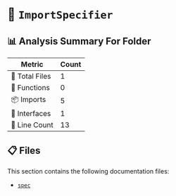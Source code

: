 # 📁 `ImportSpecifier`

## 📊 Analysis Summary For Folder

| Metric | Count |
|--------|-------|
| 📁 Total Files | 1 |
| 🔧 Functions | 0 |
| 📦 Imports | 5 |
| 📐 Interfaces | 1 |
| 🔢 Line Count | 13 |


## 📋 Files

This section contains the following documentation files:

- [`spec`](./spec.md)